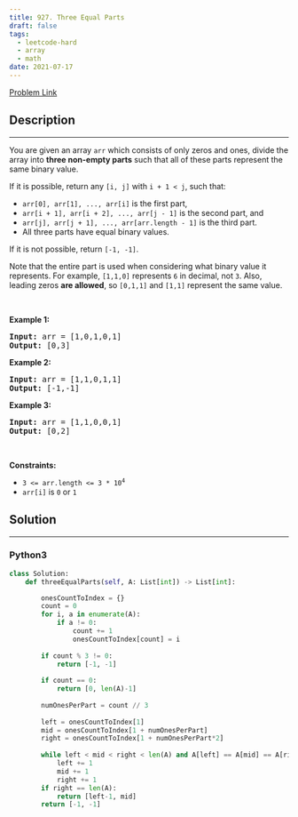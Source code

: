 ```yaml
---
title: 927. Three Equal Parts
draft: false
tags: 
  - leetcode-hard
  - array
  - math
date: 2021-07-17
---
```


[Problem Link](https://leetcode.com/problems/three-equal-parts/)

## Description

---
<p>You are given an array <code>arr</code> which consists of only zeros and ones, divide the array into <strong>three non-empty parts</strong> such that all of these parts represent the same binary value.</p>

<p>If it is possible, return any <code>[i, j]</code> with <code>i + 1 &lt; j</code>, such that:</p>

<ul>
	<li><code>arr[0], arr[1], ..., arr[i]</code> is the first part,</li>
	<li><code>arr[i + 1], arr[i + 2], ..., arr[j - 1]</code> is the second part, and</li>
	<li><code>arr[j], arr[j + 1], ..., arr[arr.length - 1]</code> is the third part.</li>
	<li>All three parts have equal binary values.</li>
</ul>

<p>If it is not possible, return <code>[-1, -1]</code>.</p>

<p>Note that the entire part is used when considering what binary value it represents. For example, <code>[1,1,0]</code> represents <code>6</code> in decimal, not <code>3</code>. Also, leading zeros <strong>are allowed</strong>, so <code>[0,1,1]</code> and <code>[1,1]</code> represent the same value.</p>

<p>&nbsp;</p>
<p><strong class="example">Example 1:</strong></p>
<pre><strong>Input:</strong> arr = [1,0,1,0,1]
<strong>Output:</strong> [0,3]
</pre><p><strong class="example">Example 2:</strong></p>
<pre><strong>Input:</strong> arr = [1,1,0,1,1]
<strong>Output:</strong> [-1,-1]
</pre><p><strong class="example">Example 3:</strong></p>
<pre><strong>Input:</strong> arr = [1,1,0,0,1]
<strong>Output:</strong> [0,2]
</pre>
<p>&nbsp;</p>
<p><strong>Constraints:</strong></p>

<ul>
	<li><code>3 &lt;= arr.length &lt;= 3 * 10<sup>4</sup></code></li>
	<li><code>arr[i]</code> is <code>0</code> or <code>1</code></li>
</ul>


## Solution

---
### Python3
``` py title='three-equal-parts'
class Solution:
	def threeEqualParts(self, A: List[int]) -> List[int]:

		onesCountToIndex = {}
		count = 0
		for i, a in enumerate(A):
			if a != 0:
				count += 1
				onesCountToIndex[count] = i
		
		if count % 3 != 0:
			return [-1, -1]
		
		if count == 0:
			return [0, len(A)-1]
		
		numOnesPerPart = count // 3
		
		left = onesCountToIndex[1]
		mid = onesCountToIndex[1 + numOnesPerPart]
		right = onesCountToIndex[1 + numOnesPerPart*2]
		
		while left < mid < right < len(A) and A[left] == A[mid] == A[right]:
			left += 1
			mid += 1
			right += 1
		if right == len(A):
			return [left-1, mid]
		return [-1, -1]
```

